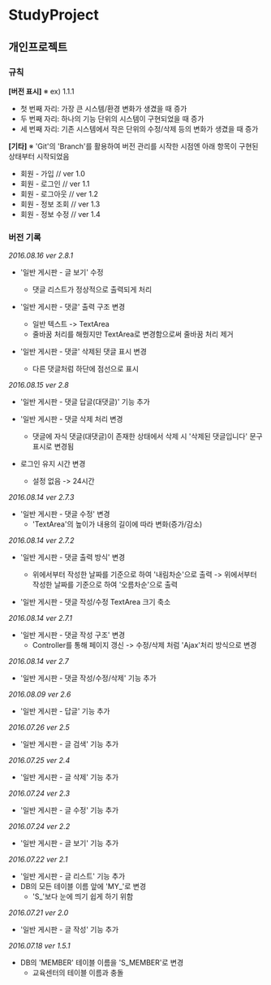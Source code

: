 # StudyProject
## 개인프로젝트

### 규칙
__[버전 표시]__
※ ex) 1.1.1

+ 첫 번째 자리: 가장 큰 시스템/환경 변화가 생겼을 때 증가
+ 두 번째 자리: 하나의 기능 단위의 시스템이 구현되었을 때 증가
+ 세 번째 자리: 기존 시스템에서 작은 단위의 수정/삭제 등의 변화가 생겼을 때 증가

__[기타]__
※  'Git'의 'Branch'를 활용하여 버전 관리를 시작한 시점엔 아래 항목이 구현된 상태부터 시작되었음

+ 회원 - 가입		// ver 1.0
+ 회원 - 로그인		// ver 1.1
+ 회원 - 로그아웃	// ver 1.2
+ 회원 - 정보 조회	// ver 1.3
+ 회원 - 정보 수정	// ver 1.4


### 버전 기록

_2016.08.16 ver 2.8.1_
+ '일반 게시판 - 글 보기' 수정
	+ 댓글 리스트가 정상적으로 출력되게 처리

+ '일반 게시판 - 댓글' 출력 구조 변경
	+ 일반 텍스트 -> TextArea
	+ 줄바꿈 처리를 해줬지만 TextArea로 변경함으로써 줄바꿈 처리 제거

+ '일반 게시판 - 댓글' 삭제된 댓글 표시 변경
	+ 다른 댓글처럼 하단에 점선으로 표시

_2016.08.15 ver 2.8_
+ '일반 게시판 - 댓글 답글(대댓글)' 기능 추가

+ '일반 게시판 - 댓글 삭제 처리 변경
	+ 댓글에 자식 댓글(대댓글)이 존재한 상태에서 삭제 시 '삭제된 댓글입니다' 문구 표시로 변경됨

+ 로그인 유지 시간 변경
	+ 설정 없음 -> 24시간

_2016.08.14 ver 2.7.3_
+ '일반 게시판 - 댓글 수정' 변경
	+ 'TextArea'의 높이가 내용의 길이에 따라 변화(증가/감소)

_2016.08.14 ver 2.7.2_
+ '일반 게시판 - 댓글 출력 방식' 변경
	+ 위에서부터 작성한 날짜를 기준으로 하여 '내림차순'으로 출력 -> 위에서부터 작성한 날짜를 기준으로 하여 '오름차순'으로 출력
	
+ '일반 게시판 - 댓글 작성/수정 TextArea 크기 축소

_2016.08.14 ver 2.7.1_
+ '일반 게시판 - 댓글 작성 구조' 변경
	+ Controller를 통해 페이지 갱신 -> 수정/삭제 처럼 'Ajax'처리 방식으로 변경

_2016.08.14 ver 2.7_
+ '일반 게시판 - 댓글 작성/수정/삭제' 기능 추가

_2016.08.09 ver 2.6_
+ '일반 게시판 - 답글' 기능 추가

_2016.07.26 ver 2.5_
+ '일반 게시판 - 글 검색' 기능 추가

_2016.07.25 ver 2.4_
+ '일반 게시판 - 글 삭제' 기능 추가

_2016.07.24 ver 2.3_
+ '일반 게시판 - 글 수정' 기능 추가

_2016.07.24 ver 2.2_
+ '일반 게시판 - 글 보기' 기능 추가

_2016.07.22 ver 2.1_
+ '일반 게시판 - 글 리스트' 기능 추가
+ DB의 모든 테이블 이름 앞에 'MY_'로 변경
	+ 'S_'보다 눈에 띄기 쉽게 하기 위함

_2016.07.21 ver 2.0_
+ '일반 게시판 - 글 작성' 기능 추가

_2016.07.18 ver 1.5.1_
+ DB의 'MEMBER' 테이블 이름을 'S_MEMBER'로 변경
	+ 교육센터의 테이블 이름과 충돌
